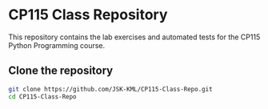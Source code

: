 # CP115 Class Repository

This repository contains the lab exercises and automated tests for the CP115 Python Programming course.

## Clone the repository

```bash
git clone https://github.com/JSK-KML/CP115-Class-Repo.git
cd CP115-Class-Repo
```